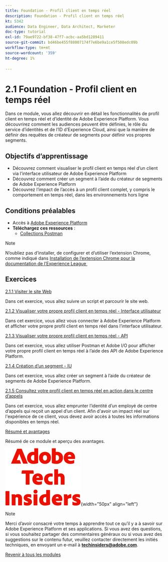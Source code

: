 ```yaml
---
title: Foundation - Profil client en temps réel
description: Foundation - Profil client en temps réel
kt: 5342
audience: Data Engineer, Data Architect, Marketer
doc-type: tutorial
exl-id: 79ae9722-bf38-47f7-acbc-aa5bd1289411
source-git-commit: bd46be455f88007174f7e6be9a1ce5f508edc09b
workflow-type: tm+mt
source-wordcount: '359'
ht-degree: 1%

---
```


# 2.1 Foundation - Profil client en temps réel

Dans ce module, vous allez découvrir en détail les fonctionnalités de profil client en temps réel et d’identité de Adobe Experience Platform. Vous découvrirez comment les audiences peuvent être définies, le rôle du service d’identités et de l’ID d’Experience Cloud, ainsi que la manière de définir des requêtes de créateur de segments pour définir vos propres segments.

## Objectifs d’apprentissage

- Découvrez comment visualiser le profil client en temps réel d’un client via l’interface utilisateur de Adobe Experience Platform
- Découvrez comment créer un segment à l’aide du créateur de segments de Adobe Experience Platform
- Découvrez l’impact de l’accès à un profil client complet, y compris le comportement en temps réel, dans les environnements hors ligne

## Conditions préalables

- Accès à [Adobe Experience Platform](https://experience.adobe.com/platform)
- **Téléchargez ces ressources** :
   - [Collections Postman](./../../../assets/postman/postman_profile.zip)

>[!NOTE]
>
>N’oubliez pas d’installer, de configurer et d’utiliser l’extension Chrome, comme indiqué dans [Installation de l’extension Chrome pour la documentation de l’Experience League &#x200B;](../../gettingstarted/gettingstarted/ex1.md)

## Exercices

[2.1.1 Visiter le site Web](./ex1.md)

Dans cet exercice, vous allez suivre un script et parcourir le site web.

[2.1.2 Visualiser votre propre profil client en temps réel - Interface utilisateur](./ex2.md)

Dans cet exercice, vous allez vous connecter à Adobe Experience Platform et afficher votre propre profil client en temps réel dans l’interface utilisateur.

[2.1.3 Visualiser votre propre profil client en temps réel - API](./ex3.md)

Dans cet exercice, vous allez utiliser Postman et Adobe I/O pour afficher votre propre profil client en temps réel à l’aide des API de Adobe Experience Platform.

[2.1.4 Création d’un segment - IU](./ex4.md)

Dans cet exercice, vous allez créer un segment à l’aide du créateur de segments de Adobe Experience Platform.

[2.1.5 Consultez votre profil client en temps réel en action dans le centre d’appels](./ex5.md)

Dans cet exercice, vous allez emprunter l’identité d’un employé de centre d’appels qui reçoit un appel d’un client. Afin d&#39;avoir un impact réel sur l&#39;expérience de ce client, vous devez avoir accès à toutes les informations disponibles en temps réel.

[Résumé et avantages](./summary.md)

Résumé de ce module et aperçu des avantages.

![Insiders de la technologie &#x200B;](./../../../assets/images/techinsiders.png){width="50px" align="left"}

>[!NOTE]
>
>Merci d’avoir consacré votre temps à apprendre tout ce qu’il y a à savoir sur Adobe Experience Platform et ses applications. Si vous avez des questions, si vous souhaitez partager des commentaires généraux ou si vous avez des suggestions sur le contenu futur, veuillez contacter directement les initiés techniques, en envoyant un e-mail à **techinsiders@adobe.com**.

[Revenir à tous les modules](../../../overview.md)
